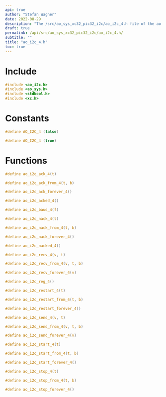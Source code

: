 ```yaml
---
api: true
author: "Stefan Wagner"
date: 2022-08-29
description: "The /src/ao_sys_xc32_pic32_i2c/ao_i2c_4.h file of the ao real-time operating system."
draft: true
permalink: /api/src/ao_sys_xc32_pic32_i2c/ao_i2c_4.h/
subtitle: ""
title: "ao_i2c_4.h"
toc: true
---
```


# Include

```c
#include <ao_i2c.h>
#include <ao_sys.h>
#include <stdbool.h>
#include <xc.h>
```

# Constants

```c
#define AO_I2C_4 (false)
```

```c
#define AO_I2C_4 (true)
```

# Functions

```c
#define ao_i2c_ack_4(t)
```

```c
#define ao_i2c_ack_from_4(t, b)
```

```c
#define ao_i2c_ack_forever_4()
```

```c
#define ao_i2c_acked_4()
```

```c
#define ao_i2c_baud_4(f)
```

```c
#define ao_i2c_nack_4(t)
```

```c
#define ao_i2c_nack_from_4(t, b)
```

```c
#define ao_i2c_nack_forever_4()
```

```c
#define ao_i2c_nacked_4()
```

```c
#define ao_i2c_recv_4(v, t)
```

```c
#define ao_i2c_recv_from_4(v, t, b)
```

```c
#define ao_i2c_recv_forever_4(v)
```

```c
#define ao_i2c_reg_4()
```

```c
#define ao_i2c_restart_4(t)
```

```c
#define ao_i2c_restart_from_4(t, b)
```

```c
#define ao_i2c_restart_forever_4()
```

```c
#define ao_i2c_send_4(v, t)
```

```c
#define ao_i2c_send_from_4(v, t, b)
```

```c
#define ao_i2c_send_forever_4(v)
```

```c
#define ao_i2c_start_4(t)
```

```c
#define ao_i2c_start_from_4(t, b)
```

```c
#define ao_i2c_start_forever_4()
```

```c
#define ao_i2c_stop_4(t)
```

```c
#define ao_i2c_stop_from_4(t, b)
```

```c
#define ao_i2c_stop_forever_4()
```


